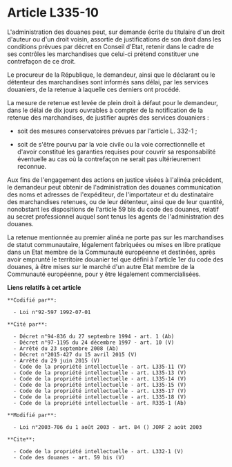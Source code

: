 # Article L335-10

L'administration des douanes peut, sur demande écrite du titulaire d'un droit d'auteur ou d'un droit voisin, assortie de
justifications de son droit dans les conditions prévues par décret en Conseil d'Etat, retenir dans le cadre de ses contrôles
les marchandises que celui-ci prétend constituer une contrefaçon de ce droit. 

Le procureur de la République, le demandeur, ainsi que le déclarant ou le détenteur des marchandises sont informés sans
délai, par les services douaniers, de la retenue à laquelle ces derniers ont procédé. 

La mesure de retenue est levée de plein droit à défaut pour le demandeur, dans le délai de dix jours ouvrables à compter de
la notification de la retenue des marchandises, de justifier auprès des services douaniers :

- soit des mesures conservatoires prévues par l'article L. 332-1 ;

- soit de s'être pourvu par la voie civile ou la voie correctionnelle et d'avoir constitué les garanties requises pour
couvrir sa responsabilité éventuelle au cas où la contrefaçon ne serait pas ultérieurement reconnue. 

Aux fins de l'engagement des actions en justice visées à l'alinéa précédent, le demandeur peut obtenir de l'administration
des douanes communication des noms et adresses de l'expéditeur, de l'importateur et du destinataire des marchandises
retenues, ou de leur détenteur, ainsi que de leur quantité, nonobstant les dispositions de l'article 59 bis du code des
douanes, relatif au secret professionnel auquel sont tenus les agents de l'administration des douanes. 

La retenue mentionnée au premier alinéa ne porte pas sur les marchandises de statut communautaire, légalement fabriquées ou
mises en libre pratique dans un Etat membre de la Communauté européenne et destinées, après avoir emprunté le territoire
douanier tel que défini à l'article 1er du code des douanes, à être mises sur le marché d'un autre Etat membre de la
Communauté européenne, pour y être légalement commercialisées.

**Liens relatifs à cet article**

	**Codifié par**:

	  - Loi n°92-597 1992-07-01

	**Cité par**:

	  - Décret n°94-836 du 27 septembre 1994 - art. 1 (Ab)
	  - Décret n°97-1195 du 24 décembre 1997 - art. 10 (V)
	  - Arrêté du 23 septembre 2008 (Ab)
	  - Décret n°2015-427 du 15 avril 2015 (V)
	  - Arrêté du 29 juin 2015 (V)
	  - Code de la propriété intellectuelle - art. L335-11 (V)
	  - Code de la propriété intellectuelle - art. L335-13 (V)
	  - Code de la propriété intellectuelle - art. L335-14 (V)
	  - Code de la propriété intellectuelle - art. L335-15 (V)
	  - Code de la propriété intellectuelle - art. L335-17 (V)
	  - Code de la propriété intellectuelle - art. L335-18 (V)
	  - Code de la propriété intellectuelle - art. R335-1 (Ab)

	**Modifié par**:

	  - Loi n°2003-706 du 1 août 2003 - art. 84 () JORF 2 août 2003

	**Cite**:

	  - Code de la propriété intellectuelle - art. L332-1 (V)
	  - Code des douanes - art. 59 bis (V)
